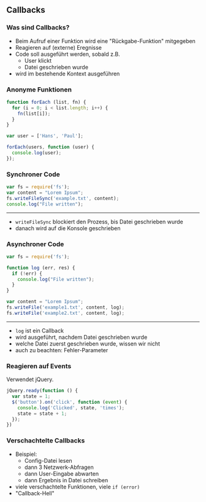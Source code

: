 
## Callbacks

### Was sind Callbacks?

- Beim Aufruf einer Funktion wird eine "Rückgabe-Funktion" mitgegeben
- Reagieren auf (externe) Eregnisse
- Code soll ausgeführt werden, sobald z.B.
    + User klickt
    + Datei geschrieben wurde
- wird im bestehende Kontext ausgeführen

### Anonyme Funktionen

```javascript
function forEach (list, fn) {
  for (i = 0; i < list.length; i++) {
    fn(list[i]);
  }
}

var user = ['Hans', 'Paul'];

forEach(users, function (user) {
  console.log(user);
});
```

### Synchroner Code

```javascript
var fs = require('fs');
var content = "Lorem Ipsum";
fs.writeFileSync('example.txt', content);
console.log("File written");
```

---

- `writeFileSync` blockiert den Prozess, bis Datei geschrieben wurde
- danach wird auf die Konsole geschrieben

### Asynchroner Code

```javascript
var fs = require('fs');

function log (err, res) {
  if (!err) {
    console.log("File written");
  }
}

var content = "Lorem Ipsum";
fs.writeFile('example1.txt', content, log);
fs.writeFile('example2.txt', content, log);
```

---

- `log` ist ein Callback
- wird ausgeführt, nachdem Datei geschrieben wurde
- welche Datei zuerst geschrieben wurde, wissen wir nicht
- auch zu beachten: Fehler-Parameter

### Reagieren auf Events

Verwendet jQuery.

```javascript
jQuery.ready(function () {
  var state = 1;
  $('button').on('click', function (event) {
    console.log('Clicked', state, 'times');
    state = state + 1;
  });
})
```

### Verschachtelte Callbacks

- Beispiel:
    + Config-Datei lesen
    + dann 3 Netzwerk-Abfragen
    + dann User-Eingabe abwarten
    + dann Ergebnis in Datei schreiben
- viele verschachtelte Funktionen, viele `if (error)`
- "Callback-Hell"

